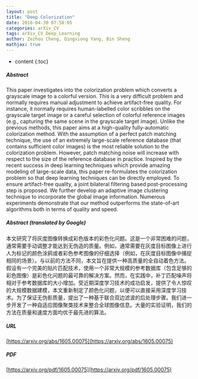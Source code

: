 ```yaml
---
layout: post
title: "Deep Colorization"
date: 2016-04-30 07:58:05
categories: arXiv_CV
tags: arXiv_CV Deep_Learning
author: Zezhou Cheng, Qingxiong Yang, Bin Sheng
mathjax: true
---
```


* content
{:toc}

##### Abstract
This paper investigates into the colorization problem which converts a grayscale image to a colorful version. This is a very difficult problem and normally requires manual adjustment to achieve artifact-free quality. For instance, it normally requires human-labelled color scribbles on the grayscale target image or a careful selection of colorful reference images (e.g., capturing the same scene in the grayscale target image). Unlike the previous methods, this paper aims at a high-quality fully-automatic colorization method. With the assumption of a perfect patch matching technique, the use of an extremely large-scale reference database (that contains sufficient color images) is the most reliable solution to the colorization problem. However, patch matching noise will increase with respect to the size of the reference database in practice. Inspired by the recent success in deep learning techniques which provide amazing modeling of large-scale data, this paper re-formulates the colorization problem so that deep learning techniques can be directly employed. To ensure artifact-free quality, a joint bilateral filtering based post-processing step is proposed. We further develop an adaptive image clustering technique to incorporate the global image information. Numerous experiments demonstrate that our method outperforms the state-of-art algorithms both in terms of quality and speed.

##### Abstract (translated by Google)
本文研究了将灰度图像转换成彩色版本的彩色化问题。这是一个非常困难的问题，通常需要手动调整才能达到无伪造的质量。例如，通常需要在灰度目标图像上进行人为标记的颜色涂鸦或者彩色参考图像的仔细选择（例如，在灰度目标图像中捕捉相同的场景）。与以前的方法不同，本文旨在提供一种高质量的全自动着色方法。假设有一个完美的贴片匹配技术，使用一个非常大规模的参考数据库（包含足够的彩色图像）是彩色化问题的最可靠的解决方案。然而，在实践中，补丁匹配噪声将相对于参考数据库的大小增加。受近期深度学习技术的成功启发，提供了令人惊叹的大规模数据建模，本文重新制定了颜色化问题，以便可以直接采用深度学习技术。为了保证无伪影质量，提出了一种基于联合双边滤波的后处理步骤。我们进一步开发了一种自适应图像聚类技术来整合全球图像信息。大量的实验证明，我们的方法在质量和速度方面均优于最先进的算法。

##### URL
[https://arxiv.org/abs/1605.00075](https://arxiv.org/abs/1605.00075)

##### PDF
[https://arxiv.org/pdf/1605.00075](https://arxiv.org/pdf/1605.00075)

